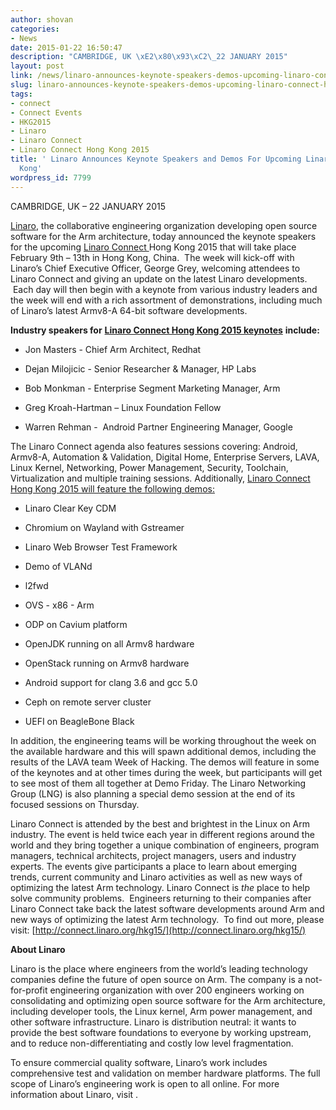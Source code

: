 ```yaml
---
author: shovan
categories:
- News
date: 2015-01-22 16:50:47
description: "CAMBRIDGE, UK \xE2\x80\x93\xC2\_22 JANUARY 2015"
layout: post
link: /news/linaro-announces-keynote-speakers-demos-upcoming-linaro-connect-hong-kong/
slug: linaro-announces-keynote-speakers-demos-upcoming-linaro-connect-hong-kong
tags:
- connect
- Connect Events
- HKG2015
- Linaro
- Linaro Connect
- Linaro Connect Hong Kong 2015
title: ' Linaro Announces Keynote Speakers and Demos For Upcoming Linaro Connect Hong
  Kong'
wordpress_id: 7799
---
```


CAMBRIDGE, UK – 22 JANUARY 2015

[Linaro](/), the collaborative engineering organization developing open source software for the Arm architecture, today announced the keynote speakers for the upcoming [Linaro Connect ](http://connect.linaro.org/hkg15/)Hong Kong 2015 that will take place February 9th – 13th in Hong Kong, China.  The week will kick-off with Linaro’s Chief Executive Officer, George Grey, welcoming attendees to Linaro Connect and giving an update on the latest Linaro developments.  Each day will then begin with a keynote from various industry leaders and the week will end with a rich assortment of demonstrations, including much of Linaro’s latest Armv8-A 64-bit software developments.

**Industry speakers for** [**Linaro Connect Hong Kong 2015 keynotes**](http://connect.linaro.org/hkg15/) **include:**

  * Jon Masters - Chief Arm Architect, Redhat

  * Dejan Milojicic - Senior Researcher & Manager, HP Labs

  * Bob Monkman - Enterprise Segment Marketing Manager, Arm

  * Greg Kroah-Hartman – Linux Foundation Fellow

  * Warren Rehman -  Android Partner Engineering Manager, Google


The Linaro Connect agenda also features sessions covering: Android, Armv8-A, Automation & Validation, Digital Home, Enterprise Servers, LAVA, Linux Kernel, Networking, Power Management, Security, Toolchain, Virtualization and multiple training sessions. Additionally, [Linaro Connect Hong Kong 2015 will feature the following demos: ](http://connect.linaro.org/hkg15/)

  * Linaro Clear Key CDM
  
  * Chromium on Wayland with Gstreamer

  * Linaro Web Browser Test Framework

  * Demo of VLANd

  * l2fwd

  * OVS - x86 - Arm

  * ODP on Cavium platform

  * OpenJDK running on all Armv8 hardware

  * OpenStack running on Armv8 hardware

  * Android support for clang 3.6 and gcc 5.0

  * Ceph on remote server cluster

  * UEFI on BeagleBone Black


In addition, the engineering teams will be working throughout the week on the available hardware and this will spawn additional demos, including the results of the LAVA team Week of Hacking. The demos will feature in some of the keynotes and at other times during the week, but participants will get to see most of them all together at Demo Friday. The Linaro Networking Group (LNG) is also planning a special demo session at the end of its focused sessions on Thursday.

Linaro Connect is attended by the best and brightest in the Linux on Arm industry. The event is held twice each year in different regions around the world and they bring together a unique combination of engineers, program managers, technical architects, project managers, users and industry experts. The events give participants a place to learn about emerging trends, current community and Linaro activities as well as new ways of optimizing the latest Arm technology. Linaro Connect is _the_ place to help solve community problems.  Engineers returning to their companies after Linaro Connect take back the latest software developments around Arm and new ways of optimizing the latest Arm technology.  To find out more, please visit: [http://connect.linaro.org/hkg15/](http://connect.linaro.org/hkg15/)

**About Linaro**

Linaro is the place where engineers from the world’s leading technology companies define the future of open source on Arm. The company is a not-for-profit engineering organization with over 200 engineers working on consolidating and optimizing open source software for the Arm architecture, including developer tools, the Linux kernel, Arm power management, and other software infrastructure. Linaro is distribution neutral: it wants to provide the best software foundations to everyone by working upstream, and to reduce non-differentiating and costly low level fragmentation.

To ensure commercial quality software, Linaro’s work includes comprehensive test and validation on member hardware platforms. The full scope of Linaro’s engineering work is open to all online. For more information about Linaro, visit []().